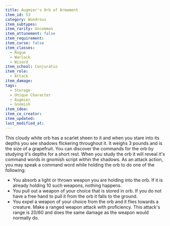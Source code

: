 ```yaml
---
title: Augmier's Orb of Armament
item_id: 53
category: Wondrous
item_subtypes:
item_rarity: Uncommon
item_attunement: false
item_requirement:
item_curse: false
item_classes:
  - Rogue
  - Warlock
  - Wizard
item_school: Conjuratio
item_role:
  - Attack
item_damage:
tags:
  - Storage
  - Unique Character
  - Augmier
  - Gnomish
item_idea:
item_co_creator:
item_updated:
last_modified_at:
---
```

This cloudy white orb has a scarlet sheen to it and when you stare into its depths you see shadows flickering throughout it. It weighs 3 pounds and is the size of a grapefruit. You can discover the commands for the orb by studying it's depths for a short rest. When you study the orb it will reveal it's command words in gnomish script within the shadows. As an attack action, you may speak a command word while holding the orb to do one of the following:
- You absorb a light or thrown weapon you are holding into the orb. If it is already holding 10 such weapons, nothing happens.
- You pull out a weapon of your choice that is stored in orb. If you do not have a free hand to pull it from the orb it falls to the ground.
- You expel a weapon of your choice from the orb and it flies towards a creature. Make a ranged weapon attack with proficiency. This attack's range is 20/60 and does the same damage as the weapon would normally do.
